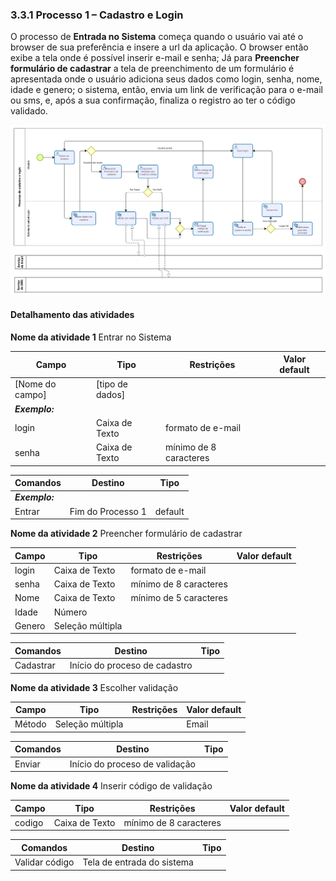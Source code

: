 ### 3.3.1 Processo 1 – Cadastro e Login

O processo de **Entrada no Sistema** começa quando o usuário vai até o browser de sua preferência e insere a url da aplicação. O browser então exibe a tela onde é possível inserir e-mail e senha;  Já para **Preencher formulário de cadastrar** a tela de preenchimento de um formulário é apresentada onde o usuário adiciona seus dados como login, senha, nome, idade e genero; o sistema, então, envia um link de verificação para o e-mail ou sms, e, após a sua confirmação,  finaliza o registro ao ter o código validado.


![Exemplo de um Modelo BPMN do PROCESSO 1](../images/processo-1-cadastro-login.png "Modelo BPMN do Processo 1.")

#### Detalhamento das atividades

**Nome da atividade 1** Entrar no Sistema

| **Campo**       | **Tipo**         | **Restrições** | **Valor default** |
| ---             | ---              | ---            | ---               |
| [Nome do campo] | [tipo de dados]  |                |                   |
| ***Exemplo:***  |                  |                |                   |
| login           | Caixa de Texto   | formato de e-mail |                |
| senha           | Caixa de Texto   | mínimo de 8 caracteres |           |

| **Comandos**         |  **Destino**                   | **Tipo** |
| ---                  | ---                            | ---               |
| ***Exemplo:***       |                                |                   |
| Entrar               | Fim do Processo 1              | default           |


**Nome da atividade 2** Preencher formulário de cadastrar

| **Campo**       | **Tipo**         | **Restrições** | **Valor default** |
| ---             | ---              | ---            | ---               |
| login           | Caixa de Texto   | formato de e-mail |                |
| senha           | Caixa de Texto   | mínimo de 8 caracteres |           |
| Nome            | Caixa de Texto   | mínimo de 5 caracteres |           |
| Idade           | Número           |                |           |
| Genero          | Seleção múltipla |                |                   |

| **Comandos**         |  **Destino**                   | **Tipo**          |
| ---                  | ---                            | ---               |
| Cadastrar            | Início do proceso de cadastro  |                   |


**Nome da atividade 3** Escolher validação

| **Campo**       | **Tipo**         | **Restrições** | **Valor default** |
| ---             | ---              | ---            | ---               |
| Método           | Seleção múltipla   |  | Email               |



| **Comandos**         |  **Destino**                   | **Tipo**          |
| ---                  | ---                            | ---               |
| Enviar            | Início do proceso de validação  |                   |

**Nome da atividade 4** Inserir código de validação

| **Campo**       | **Tipo**         | **Restrições** | **Valor default** |
| ---             | ---              | ---            | ---               |
| codigo           | Caixa de Texto   | mínimo de 8 caracteres |                |

| **Comandos**         |  **Destino**                   | **Tipo**          |
| ---                  | ---                            | ---               |
| Validar código       | Tela de entrada do sistema  |                   |
